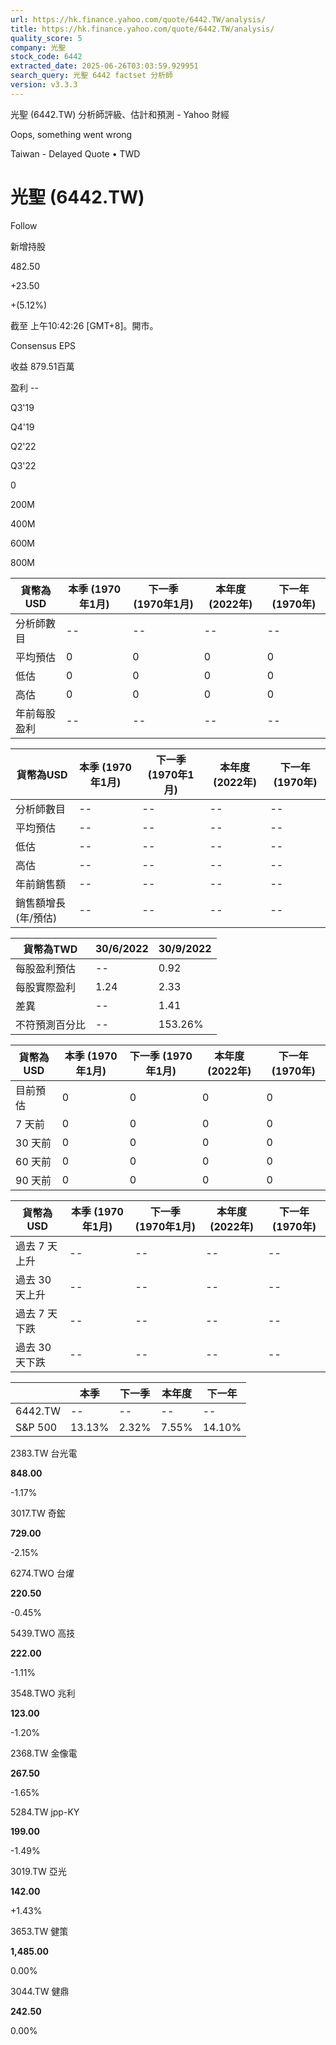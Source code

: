 ```yaml
---
url: https://hk.finance.yahoo.com/quote/6442.TW/analysis/
title: https://hk.finance.yahoo.com/quote/6442.TW/analysis/
quality_score: 5
company: 光聖
stock_code: 6442
extracted_date: 2025-06-26T03:03:59.929951
search_query: 光聖 6442 factset 分析師
version: v3.3.3
---
```


光聖 (6442.TW) 分析師評級、估計和預測 - Yahoo 財經


Oops, something went wrong

 

Taiwan - Delayed Quote • TWD 

# 光聖 (6442.TW)

Follow

 

新增持股

482.50

+23.50

+(5.12%)

截至 上午10:42:26 [GMT+8]。開市。

Consensus EPS

收益 879.51百萬

盈利 --

Q3'19

Q4'19

Q2'22

Q3'22

0

200M

400M

600M

800M

| 貨幣為USD | 本季 (1970年1月) | 下一季 (1970年1月) | 本年度 (2022年) | 下一年 (1970年) |
| --- | --- | --- | --- | --- |
| 分析師數目 | -- | -- | -- | -- |
| 平均預估 | 0 | 0 | 0 | 0 |
| 低估 | 0 | 0 | 0 | 0 |
| 高估 | 0 | 0 | 0 | 0 |
| 年前每股盈利 | -- | -- | -- | -- |

| 貨幣為USD | 本季 (1970年1月) | 下一季 (1970年1月) | 本年度 (2022年) | 下一年 (1970年) |
| --- | --- | --- | --- | --- |
| 分析師數目 | -- | -- | -- | -- |
| 平均預估 | -- | -- | -- | -- |
| 低估 | -- | -- | -- | -- |
| 高估 | -- | -- | -- | -- |
| 年前銷售額 | -- | -- | -- | -- |
| 銷售額增長 (年/預估) | -- | -- | -- | -- |

| 貨幣為TWD | 30/6/2022 | 30/9/2022 |
| --- | --- | --- |
| 每股盈利預估 | -- | 0.92 |
| 每股實際盈利 | 1.24 | 2.33 |
| 差異 | -- | 1.41 |
| 不符預測百分比 | -- | 153.26% |

| 貨幣為USD | 本季 (1970年1月) | 下一季 (1970年1月) | 本年度 (2022年) | 下一年 (1970年) |
| --- | --- | --- | --- | --- |
| 目前預估 | 0 | 0 | 0 | 0 |
| 7 天前 | 0 | 0 | 0 | 0 |
| 30 天前 | 0 | 0 | 0 | 0 |
| 60 天前 | 0 | 0 | 0 | 0 |
| 90 天前 | 0 | 0 | 0 | 0 |

| 貨幣為USD | 本季 (1970年1月) | 下一季 (1970年1月) | 本年度 (2022年) | 下一年 (1970年) |
| --- | --- | --- | --- | --- |
| 過去 7 天上升 | -- | -- | -- | -- |
| 過去 30 天上升 | -- | -- | -- | -- |
| 過去 7 天下跌 | -- | -- | -- | -- |
| 過去 30 天下跌 | -- | -- | -- | -- |

|  | 本季 | 下一季 | 本年度 | 下一年 |
| --- | --- | --- | --- | --- |
| 6442.TW | -- | -- | -- | -- |
| S&P 500 | 13.13% | 2.32% | 7.55% | 14.10% |

2383.TW  台光電

**848.00**

-1.17%

3017.TW  奇鋐

**729.00**

-2.15%

6274.TWO  台燿

**220.50**

-0.45%

5439.TWO  高技

**222.00**

-1.11%

3548.TWO  兆利

**123.00**

-1.20%

2368.TW  金像電

**267.50**

-1.65%

5284.TW  jpp-KY

**199.00**

-1.49%

3019.TW  亞光

**142.00**

+1.43%

3653.TW  健策

**1,485.00**

0.00%

3044.TW  健鼎

**242.50**

0.00%